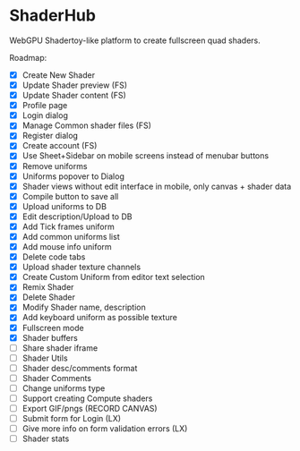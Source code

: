 # ShaderHub
WebGPU Shadertoy-like platform to create fullscreen quad shaders.

Roadmap:
- [x] Create New Shader
- [x] Update Shader preview (FS)
- [x] Update Shader content (FS)
- [x] Profile page
- [x] Login dialog
- [x] Manage Common shader files (FS)
- [x] Register dialog
- [x] Create account (FS)
- [x] Use Sheet+Sidebar on mobile screens instead of menubar buttons
- [x] Remove uniforms
- [x] Uniforms popover to Dialog
- [x] Shader views without edit interface in mobile, only canvas + shader data
- [x] Compile button to save all
- [x] Upload uniforms to DB
- [x] Edit description/Upload to DB
- [x] Add Tick frames uniform
- [x] Add common uniforms list
- [x] Add mouse info uniform
- [x] Delete code tabs
- [x] Upload shader texture channels
- [x] Create Custom Uniform from editor text selection
- [x] Remix Shader
- [x] Delete Shader
- [x] Modify Shader name, description
- [x] Add keyboard uniform as possible texture
- [x] Fullscreen mode
- [x] Shader buffers
- [ ] Share shader iframe
- [ ] Shader Utils
- [ ] Shader desc/comments format
- [ ] Shader Comments
- [ ] Change uniforms type
- [ ] Support creating Compute shaders
- [ ] Export GIF/pngs (RECORD CANVAS)
- [ ] Submit form for Login (LX)
- [ ] Give more info on form validation errors (LX)
- [ ] Shader stats